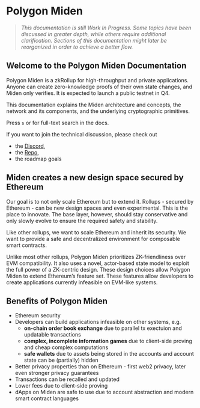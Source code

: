 # Polygon Miden

> *This documentation is still Work In Progress. Some topics have been discussed in greater depth, while others require additional clarification. Sections of this documentation might later be reorganized in order to achieve a better flow.*

## Welcome to the Polygon Miden Documentation
Polygon Miden is a zkRollup for high-throughput and private applications. Anyone can create zero-knowledge proofs of their own state changes, and Miden only verifies. It is expected to launch a public testnet in Q4.

This documentation explains the Miden architecture and concepts, the network and its components, and the underlying cryptographic primitives.

Press `s` or for full-text search in the docs.

If you want to join the technical discussion, please check out

* the [Discord](https://discord.gg/0xpolygondevs),
* the [Repo](https://github.com/0xPolygonMiden),
* the roadmap goals

## Miden creates a new design space secured by Ethereum
Our goal is to not only scale Ethereum but to extend it. Rollups - secured by Ethereum - can be new design spaces and even experimental. This is the place to innovate. The base layer, however, should stay conservative and only slowly evolve to ensure the required safety and stability.

Like other rollups, we want to scale Ethereum and inherit its security. We want to provide a safe and decentralized environment for composable smart contracts.

Unlike most other rollups, Polygon Miden prioritizes ZK-friendliness over EVM compatibility. It also uses a novel, actor-based state model to exploit the full power of a ZK-centric design. These design choices allow Polygon Miden to extend Ethereum’s feature set. These features allow developers to create applications currently infeasible on EVM-like systems.

## Benefits of Polygon Miden

* Ethereum security
* Developers can build applications infeasible on other systems, e.g.
  * **on-chain order book exchange** due to parallel tx exectuion and updatable transactions
  * **complex, incomplete information games** due to client-side proving and cheap complex computations
  * **safe wallets** due to assets being stored in the accounts and account state can be (partially) hidden
* Better privacy properties than on Ethereum - first web2 privacy, later even stronger privacy guarantees
* Transactions can be recalled and updated
* Lower fees due to client-side proving
* dApps on Miden are safe to use due to account abstraction and modern smart contract languages
